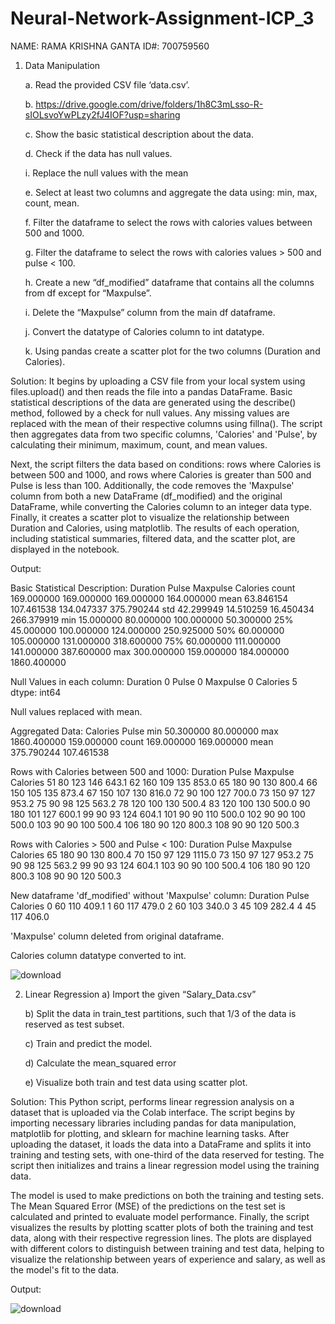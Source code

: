 # Neural-Network-Assignment-ICP_3

NAME: RAMA KRISHNA GANTA ID#: 700759560

1. Data Manipulation
   
      a.	Read the provided CSV file ‘data.csv’.
   
      b.	https://drive.google.com/drive/folders/1h8C3mLsso-R-sIOLsvoYwPLzy2fJ4IOF?usp=sharing
   
      c.	Show the basic statistical description about the data.
   
      d.	Check if the data has null values.
   
      i.	Replace the null values with the mean
   
      e.	Select at least two columns and aggregate the data using: min, max, count, mean.
   
      f.	Filter the dataframe to select the rows with calories values between 500 and 1000.
   
      g.	Filter the dataframe to select the rows with calories values > 500 and pulse < 100.
   
      h.	Create a new “df_modified” dataframe that contains all the columns from df except for “Maxpulse”.
   
      i.	Delete the “Maxpulse” column from the main df dataframe.
   
      j.	Convert the datatype of Calories column to int datatype.
   
      k.	Using pandas create a scatter plot for the two columns (Duration and Calories).
  	
Solution:
          It begins by uploading a CSV file from your local system using files.upload() and then reads the file into a pandas DataFrame. Basic statistical descriptions of the data are generated using the describe() method, followed by a check for null values. Any missing values are replaced with the mean of their respective columns using fillna(). The script then aggregates data from two specific columns, 'Calories' and 'Pulse', by calculating their minimum, maximum, count, and mean values.

Next, the script filters the data based on conditions: rows where Calories is between 500 and 1000, and rows where Calories is greater than 500 and Pulse is less than 100. Additionally, the code removes the 'Maxpulse' column from both a new DataFrame (df_modified) and the original DataFrame, while converting the Calories column to an integer data type. Finally, it creates a scatter plot to visualize the relationship between Duration and Calories, using matplotlib. The results of each operation, including statistical summaries, filtered data, and the scatter plot, are displayed in the notebook.

Output:

Basic Statistical Description:
          Duration       Pulse    Maxpulse     Calories
count  169.000000  169.000000  169.000000   164.000000
mean    63.846154  107.461538  134.047337   375.790244
std     42.299949   14.510259   16.450434   266.379919
min     15.000000   80.000000  100.000000    50.300000
25%     45.000000  100.000000  124.000000   250.925000
50%     60.000000  105.000000  131.000000   318.600000
75%     60.000000  111.000000  141.000000   387.600000
max    300.000000  159.000000  184.000000  1860.400000

Null Values in each column:
 Duration    0
Pulse       0
Maxpulse    0
Calories    5
dtype: int64

Null values replaced with mean.

Aggregated Data:
           Calories       Pulse
min      50.300000   80.000000
max    1860.400000  159.000000
count   169.000000  169.000000
mean    375.790244  107.461538

Rows with Calories between 500 and 1000:
      Duration  Pulse  Maxpulse  Calories
51         80    123       146     643.1
62        160    109       135     853.0
65        180     90       130     800.4
66        150    105       135     873.4
67        150    107       130     816.0
72         90    100       127     700.0
73        150     97       127     953.2
75         90     98       125     563.2
78        120    100       130     500.4
83        120    100       130     500.0
90        180    101       127     600.1
99         90     93       124     604.1
101        90     90       110     500.0
102        90     90       100     500.0
103        90     90       100     500.4
106       180     90       120     800.3
108        90     90       120     500.3

Rows with Calories > 500 and Pulse < 100:
      Duration  Pulse  Maxpulse  Calories
65        180     90       130     800.4
70        150     97       129    1115.0
73        150     97       127     953.2
75         90     98       125     563.2
99         90     93       124     604.1
103        90     90       100     500.4
106       180     90       120     800.3
108        90     90       120     500.3

New dataframe 'df_modified' without 'Maxpulse' column:
    Duration  Pulse  Calories
0        60    110     409.1
1        60    117     479.0
2        60    103     340.0
3        45    109     282.4
4        45    117     406.0

'Maxpulse' column deleted from original dataframe.

Calories column datatype converted to int.

![download](https://github.com/user-attachments/assets/cacf6186-df71-4634-a32e-6e89eb46b3b1)

2.	Linear Regression
    a)	Import the given “Salary_Data.csv”
  	
    b)	Split the data in train_test partitions, such that 1/3 of the data is reserved as test subset.
  	
    c)	Train and predict the model.
  	
    d)	Calculate the mean_squared error
  	
    e)	Visualize both train and test data using scatter plot.

Solution:
          This Python script, performs linear regression analysis on a dataset that is uploaded via the Colab interface. The script begins by importing necessary libraries including pandas for data manipulation, matplotlib for plotting, and sklearn for machine learning tasks. After uploading the dataset, it loads the data into a DataFrame and splits it into training and testing sets, with one-third of the data reserved for testing. The script then initializes and trains a linear regression model using the training data.

The model is used to make predictions on both the training and testing sets. The Mean Squared Error (MSE) of the predictions on the test set is calculated and printed to evaluate model performance. Finally, the script visualizes the results by plotting scatter plots of both the training and test data, along with their respective regression lines. The plots are displayed with different colors to distinguish between training and test data, helping to visualize the relationship between years of experience and salary, as well as the model's fit to the data.

Output:


![download](https://github.com/user-attachments/assets/9eb40d41-d897-40d7-bb5c-5b7ca685d170)





